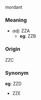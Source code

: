 mordant
### Meaning
+ _adj_: ZZA
    + __eg__: ZZB

### Origin

ZZC

### Synonym

__eg__: ZZD

+ ZZE


